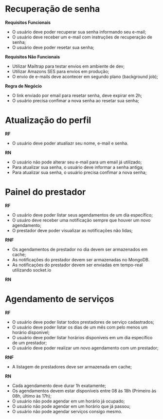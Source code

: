 # Recuperação de senha

**Requisitos Funcionais**
- O usuário deve poder recuperar sua senha informando seu e-mail;
- O usuário deve receber um e-mail com instruções de recuperação de senha;
- O usuário deve poder resetar sua senha;

**Requisitos Não Funcionais**

- Utilizar Mailtrap para testar envios em ambiente de dev;
- Utilizar Amazons SES para envios em produção;
- O envio de e-mails deve acontecer em segundo plano (background job);

**Regra de Negócio**

- O link enviado por email para resetar senha, deve expirar em 2h;
- O usuário precisa confimar a nova senha ao resetar sua senha;

# Atualização do perfil

**RF**

- O usuário deve poder atualiazr seu nome, e-mail e senha.

**RN**

- O usuário não pode alterar seu e-mail para um email já utilizado;
- Para atualizar sua senha, o usuário deve informar a senha antiga;
- Para atualizar sua senha, o usuário precisa confimar a nova senha;

# Painel do prestador

**RF**
- O usuário deve poder listar seus agendamentos de um dia específico;
- O usuáro deve receber uma notificação sempre que houver um novo agendamento;
- O prestador deve poder visualizar as notificações não lidas;

**RNF**

- Os agendamentos de prestador no dia devem ser armazenados em cache;
- As notificações do prestador devem ser armazenadas no MongoDB.
- As notificações do prestador devem ser enviadas em tempo-real utilizando socket.io

**RN**

# Agendamento de serviços

**RF**

-  O usuário deve poder listar todos prestadores de serviço cadastrados;
-  O usuário deve poder listar os dias de um mês com pelo menos um horário disponivel;
-  O usuário deve poder listar horários disponíveis em um dia específico de um prestador;
-  O usuário deve poder realizar um novo agendamento com um prestador;

**RNF**

- A listagem de prestadores deve ser armazenada em cache;

**RN**

- Cada agendamento deve durar 1h exatamente;
- Os agendamentos devem estar disponíveis entre 08 às 18h (Primeiro às 08h, último às 17h);
- O usuário não pode agendar em um horário já ocupado;
- O usuário não pode agendar em um horário que já passou;
- O usuário não pode agendar serviços consigo mesmo.
